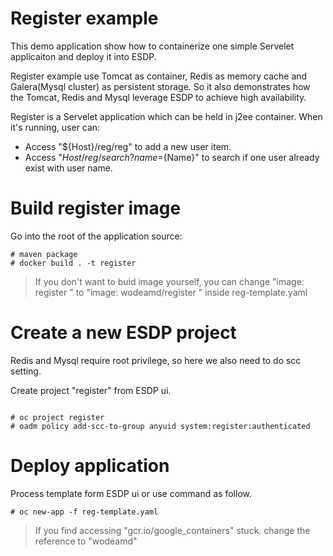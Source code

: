 # Register example
This demo application show how to containerize one simple Servelet applicaiton and deploy it into ESDP.

Register example use Tomcat as container, Redis as memory cache and Galera(Mysql cluster) as persistent storage.
So it also demonstrates how the Tomcat, Redis and Mysql leverage ESDP to achieve high availability.


Register is a Servelet application which can be held in j2ee container.
When it's running, user can:
* Access "${Host}/reg/reg" to add a new user item.
* Access "${Host}/reg/search?name=${Name}" to search if one user already exist with user name.

# Build register image
Go into the root of the application source:

```
# maven package
# docker build . -t register
```
> If you don't want to buid image yourself, you can change "image: register " to "image: wodeamd/register " inside reg-template.yaml

# Create a new ESDP project
Redis and Mysql require root privilege, so here we also need to do scc setting. 

Create project "register" from ESDP ui.
```

# oc project register
# oadm policy add-scc-to-group anyuid system:register:authenticated
```

# Deploy application
Process template form ESDP ui or use command as follow.

```
# oc new-app -f reg-template.yaml
```

> If you find accessing "gcr.io/google_containers" stuck. change the reference to "wodeamd"
